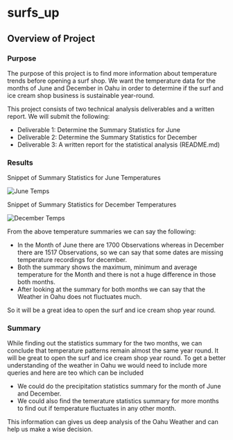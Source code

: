 # surfs_up

## Overview of Project

### Purpose
The purpose of this project is to find more information about temperature trends before opening a surf shop. We want the temperature data for the months of June and December in Oahu in order to determine if the surf and ice cream shop business is sustainable year-round. 

This project consists of two technical analysis deliverables and a written report. We will submit the following:
* Deliverable 1: Determine the Summary Statistics for June
* Deliverable 2: Determine the Summary Statistics for December
* Deliverable 3: A written report for the statistical analysis (README.md)

### Results

Snippet of Summary Statistics for June Temperatures

![June Temps](https://user-images.githubusercontent.com/25447945/130344304-8cff57f8-913a-4740-b88e-93dbea0fd4c7.png)


Snippet of Summary Statistics for December Temperatures

![December Temps](https://user-images.githubusercontent.com/25447945/130344269-ae834f54-3b6b-4b42-8357-5a436d733f6f.png)

From the above temperature summaries we can say the following:

* In the Month of June there are 1700 Observations whereas in December there are 1517 Observations, so we can say that some dates are missing temperature recordings for december. 
* Both the summary shows the maximum, minimum and average temperature for the Month and there is not a huge difference in those both months.
* After looking at the summary for both months we can say that the Weather in Oahu does not fluctuates much.

So it will be a great idea to open the surf and ice cream shop year round. 

### Summary 
While finding out the statistics summary for the two months, we can conclude that temperature patterns remain almost the same year round. It will be great to open the surf and ice cream shop year round. 
To get a better understanding of the weather in Oahu we would need to include more queries and here are teo which can be included
* We could do the precipitation statistics summary for the month of June and December. 
* We could also find the temerature statistics summary for more months to find out if temperature fluctuates in any other month. 

This information can gives us deep analysis of the Oahu Weather and can help us make a wise decision.

